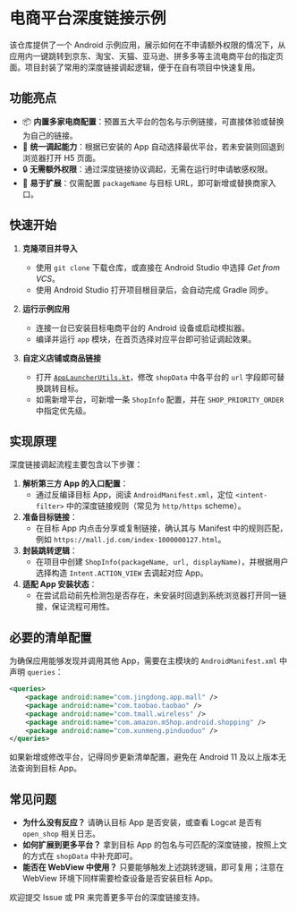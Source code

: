 # 电商平台深度链接示例

该仓库提供了一个 Android 示例应用，展示如何在不申请额外权限的情况下，从应用内一键跳转到京东、淘宝、天猫、亚马逊、拼多多等主流电商平台的指定页面。项目封装了常用的深度链接调起逻辑，便于在自有项目中快速复用。

## 功能亮点

- 📦 **内置多家电商配置**：预置五大平台的包名与示例链接，可直接体验或替换为自己的链接。
- 🚀 **统一调起能力**：根据已安装的 App 自动选择最优平台，若未安装则回退到浏览器打开 H5 页面。
- 🔒 **无需额外权限**：通过深度链接协议调起，无需在运行时申请敏感权限。
- 🧩 **易于扩展**：仅需配置 `packageName` 与目标 URL，即可新增或替换商家入口。

## 快速开始

1. **克隆项目并导入**
   - 使用 `git clone` 下载仓库，或直接在 Android Studio 中选择 *Get from VCS*。
   - 使用 Android Studio 打开项目根目录后，会自动完成 Gradle 同步。

2. **运行示例应用**
   - 连接一台已安装目标电商平台的 Android 设备或启动模拟器。
   - 编译并运行 `app` 模块，在首页选择对应平台即可验证调起效果。

3. **自定义店铺或商品链接**
   - 打开 [`AppLauncherUtils.kt`](app/src/main/java/yuu/deeplink/AppLauncherUtils.kt)，修改 `shopData` 中各平台的 `url` 字段即可替换跳转目标。
   - 如需新增平台，可新增一条 `ShopInfo` 配置，并在 `SHOP_PRIORITY_ORDER` 中指定优先级。

## 实现原理

深度链接调起流程主要包含以下步骤：

1. **解析第三方 App 的入口配置**：
   - 通过反编译目标 App，阅读 `AndroidManifest.xml`，定位 `<intent-filter>` 中的深度链接规则（常见为 `http/https` scheme）。
2. **准备目标链接**：
   - 在目标 App 内点击分享或复制链接，确认其与 Manifest 中的规则匹配，例如 `https://mall.jd.com/index-1000000127.html`。
3. **封装跳转逻辑**：
   - 在项目中创建 `ShopInfo(packageName, url, displayName)`，并根据用户选择构造 `Intent.ACTION_VIEW` 去调起对应 App。
4. **适配 App 安装状态**：
   - 在尝试启动前先检测包是否存在，未安装时回退到系统浏览器打开同一链接，保证流程可用性。

## 必要的清单配置

为确保应用能够发现并调用其他 App，需要在主模块的 `AndroidManifest.xml` 中声明 `queries`：

```xml
<queries>
    <package android:name="com.jingdong.app.mall" />
    <package android:name="com.taobao.taobao" />
    <package android:name="com.tmall.wireless" />
    <package android:name="com.amazon.mShop.android.shopping" />
    <package android:name="com.xunmeng.pinduoduo" />
</queries>
```

如果新增或修改平台，记得同步更新清单配置，避免在 Android 11 及以上版本无法查询到目标 App。

## 常见问题

- **为什么没有反应？** 请确认目标 App 是否安装，或查看 Logcat 是否有 `open_shop` 相关日志。
- **如何扩展到更多平台？** 拿到目标 App 的包名与可匹配的深度链接，按照上文的方式在 `shopData` 中补充即可。
- **能否在 WebView 中使用？** 只要能够触发上述跳转逻辑，即可复用；注意在 WebView 环境下同样需要检查设备是否安装目标 App。

欢迎提交 Issue 或 PR 来完善更多平台的深度链接支持。
